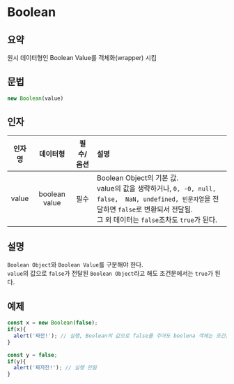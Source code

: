 # Boolean

## 요약
원시 데이터형인 Boolean Value를 객체화(wrapper) 시킴

## 문법
``` javascript
new Boolean(value)
```


## 인자
|인자명|데이터형|필수/옵션|설명|
|:--:|:----:|:-----:|:--|
|value|boolean value|필수|Boolean Object의 기본 값. <br /> value의 값을 생략하거나, `0, -0, null, false,  NaN, undefined, 빈문자열`을 전달하면 `false`로 변환되서 전달됨. <br /> 그 외 데이터는 `false`조차도 `true`가 된다. |

## 설명
`Boolean Object`와 `Boolean Value`를 구분해야 한다.  
`value`의 값으로 `false`가 전달된 `Boolean Object`라고 해도 조건문에서는 `true`가 된다.  

## 예제
``` javascript
const x = new Boolean(false);
if(x){
  alert('짜잔!'); // 실행, Boolean의 값으로 false를 주어도 boolena 객체는 조건문에서 true로 형변환됨
}

const y = false;
if(y){
  alert('짜자잔!'); // 실행 안됨
}
```